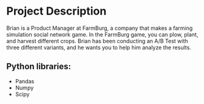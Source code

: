 # Project Description
Brian is a Product Manager at FarmBurg, a company that makes a farming simulation social network game. In the FarmBurg game, you can plow, plant, and harvest different crops. Brian has been conducting an A/B Test with three different variants, and he wants you to help him analyze the results.

## Python libraries:
- Pandas
- Numpy
- Scipy
